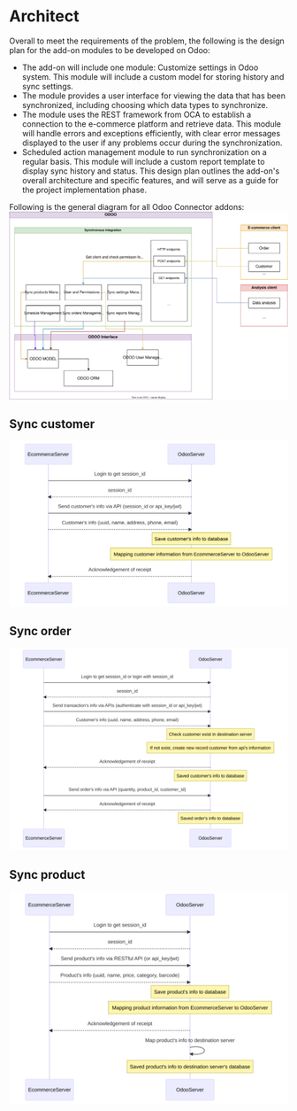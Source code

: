 # Architect


Overall to meet the requirements of the problem, the following is the design plan for the add-on modules to be developed on Odoo: 
- The add-on will include one module: Customize settings in Odoo system. This module will include a custom model for storing history and sync settings. 
- The module provides a user interface for viewing the data that has been synchronized, including choosing which data types to synchronize. 
- The module uses the REST framework from OCA to establish a connection to the e-commerce platform and retrieve data. This module will handle errors and exceptions efficiently, with clear error messages displayed to the user if any problems occur during the synchronization.
- Scheduled action management module to run synchronization on a regular basis. This module will include a custom report template to display sync history and status. This design plan outlines the add-on's overall architecture and specific features, and will serve as a guide for the project implementation phase. 

Following is the general diagram for all Odoo Connector addons:
![Diagram overview the architecture of Odoo Connector](../diagram/architech-overall.svg)

## Sync customer
![Sync customer](../diagram/mapping_customer.svg)

## Sync order
![Sync order](../diagram/mapping_order.svg)

## Sync product
![Sync product](../diagram/mapping_product.svg)
